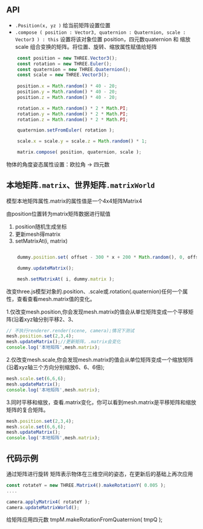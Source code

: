 ## API
- `.Position(x, yz )`
给当前矩阵设置位置
- `.compose ( position : Vector3, quaternion : Quaternion, scale : Vector3 ) : this`
设置将该对象位置 position，四元数quaternion 和 缩放scale 组合变换的矩阵。将位置、旋转、缩放属性赋值给矩阵
```js
    const position = new THREE.Vector3();
    const rotation = new THREE.Euler();
    const quaternion = new THREE.Quaternion();
    const scale = new THREE.Vector3();
            
    position.x = Math.random() * 40 - 20;
    position.y = Math.random() * 40 - 20;
    position.z = Math.random() * 40 - 20;

    rotation.x = Math.random() * 2 * Math.PI;
    rotation.y = Math.random() * 2 * Math.PI;
    rotation.z = Math.random() * 2 * Math.PI;

    quaternion.setFromEuler( rotation );

    scale.x = scale.y = scale.z = Math.random() * 1;

    matrix.compose( position, quaternion, scale );
```
物体的角度姿态属性设置：欧拉角 -> 四元数


## 本地矩阵`.matrix`、世界矩阵`.matrixWorld`

模型本地矩阵属性.matrix的属性值是一个4x4矩阵Matrix4

由position位置转为matrix矩阵数据进行赋值
1. position随机生成坐标
2. 更新mesh得matrix
3. setMatrixAt(i, matrix)
```js

    dummy.position.set( offset - 300 * x + 200 * Math.random(), 0, offset - 300 * y );

    dummy.updateMatrix();

    mesh.setMatrixAt( i, dummy.matrix );
```


改变three.js模型对象的.position、.scale或.rotation(.quaternion)任何一个属性，查看查看mesh.matrix值的变化。

1.仅改变mesh.position,你会发现mesh.matrix的值会从单位矩阵变成一个平移矩阵(沿着xyz轴分别平移2、3、


```js
// 不执行renderer.render(scene, camera);情况下测试
mesh.position.set(2,3,4);
mesh.updateMatrix();//更新矩阵，.matrix会变化
console.log('本地矩阵',mesh.matrix);

```
2.仅改变mesh.scale,你会发现mesh.matrix的值会从单位矩阵变成一个缩放矩阵(沿着xyz轴三个方向分别缩放6、6、6倍);

```js
mesh.scale.set(6,6,6);
mesh.updateMatrix();
console.log('本地矩阵',mesh.matrix);

```
3.同时平移和缩放，查看.matrix变化，你可以看到mesh.matrix是平移矩阵和缩放矩阵的复合矩阵。
```js
mesh.position.set(2,3,4);
mesh.scale.set(6,6,6);
mesh.updateMatrix();
console.log('本地矩阵',mesh.matrix);
```



## 代码示例
通过矩阵进行旋转
矩阵表示物体在三维空间的姿态，在更新后的基础上再次应用
```js
const rotateY = new THREE.Matrix4().makeRotationY( 0.005 );
....

camera.applyMatrix4( rotateY );
camera.updateMatrixWorld();

```
给矩阵应用四元数
tmpM.makeRotationFromQuaternion( tmpQ );


